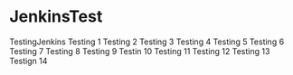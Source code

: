 # JenkinsTest
TestingJenkins
Testing 1
Testing 2
Testing 3
Testing 4
Testing 5
Testing 6
Testing 7
Testing 8
Testing 9
Testin 10
Testing 11
Testing 12
Testing 13
Testign 14
